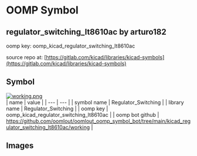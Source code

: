 # OOMP Symbol  
## regulator_switching_lt8610ac  by arturo182  
  
oomp key: oomp_kicad_regulator_switching_lt8610ac  
  
source repo at: [https://gitlab.com/kicad/libraries/kicad-symbols](https://gitlab.com/kicad/libraries/kicad-symbols)  
## Symbol  
  
[![working.png](working_600.png)](working.png)  
| name | value | 
| --- | --- | 
| symbol name | Regulator_Switching | 
| library name | Regulator_Switching | 
| oomp key | oomp_kicad_regulator_switching_lt8610ac | 
| oomp bot github | https://github.com/oomlout/oomlout_oomp_symbol_bot/tree/main/kicad_regulator_switching_lt8610ac/working | 
## Images  
